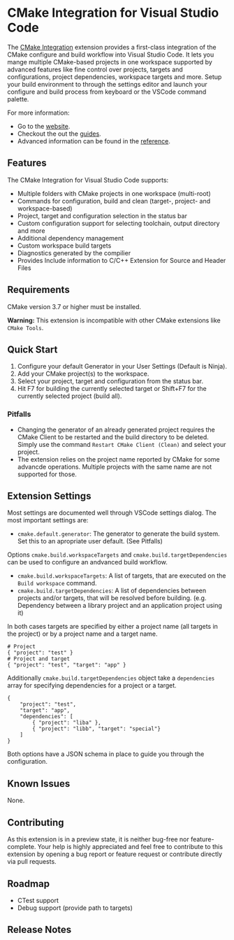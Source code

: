 # CMake Integration for Visual Studio Code

The [CMake Integration](https://github.com/go2sh/cmake-integration-vscode) extension provides
a first-class integration of the CMake configure and build workflow into Visual Studio Code.
It lets you mange multiple CMake-based projects in one workspace supported by advanced features like
fine control over projects, targets and configurations, project dependencies, workspace targets and more.
Setup your build environment to through the settings editor and launch your configure and build process from
keyboard or the VSCode command palette.

For more information:
 - Go to the [website](https://go2sh.github.io/cmake-integration-vscode/).
 - Checkout the out the [guides](https://go2sh.github.io/cmake-integration-vscode/start/quickstart.html).
 - Advanced information can be found in the [reference](https://go2sh.github.io/cmake-integration-vscode/reference/commands.html).

## Features

The CMake Integration for Visual Studio Code supports:

  * Multiple folders with CMake projects in one workspace (multi-root)
  * Commands for configuration, build and clean 
    (target-, project- and workspace-based)
  * Project, target and configuration selection in the status bar
  * Custom configuration support for selecting toolchain, output directory and more
  * Additional dependency management
  * Custom workspace build targets
  * Diagnostics generated by the compilier
  * Provides Include information to C/C++ Extension for Source and Header Files

## Requirements

CMake version 3.7 or higher must be installed.

**Warning:** This extension is incompatible with other CMake extensions like `CMake Tools`.

## Quick Start

  1. Configure your default Generator in your User Settings (Default is Ninja).
  2. Add your CMake project(s) to the workspace.
  3. Select your project, target and configuration from the status bar.
  4. Hit F7 for building the currently selected target or Shift+F7 for the
     currently selected project (build all).

### Pitfalls

  * Changing the generator of an already generated project requires the CMake
    Client to be restarted and the build directory to be deleted. Simply use the
    command  `Restart CMake Client (Clean)` and select your project.
  * The extension relies on the project name reported by CMake for some 
    advancde operations. Multiple projects with the same name are not supported
    for those.


## Extension Settings

Most settings are documented well through VSCode settings dialog. The most 
important settings are:
 
  * `cmake.default.generator`: The generator to generate the build system. 
    Set this to an apropriate user default. (See Pitfalls)

Options `cmake.build.workspaceTargets` and `cmake.build.targetDependencies`
can be used to configure an andvanced build workflow.
  
  * `cmake.build.workspaceTargets`: A list of targets, that are executed 
    on the `Build workspace` command.
  * `cmake.build.targetDependencies`: A list of dependencies between projects
    and/or targets, that will be resolved before building. 
    (e.g. Dependency between a library project and an application project using it)

In both cases targets are specified by either a project name 
(all targets in the project) or by a project name and a target name.
```
# Project
{ "project": "test" }
# Project and target
{ "project": "test", "target": "app" }
```
Additionally `cmake.build.targetDependencies` object take a `dependencies` array for
specifying dependencies for a project or a target.
```
{
    "project": "test",
    "target": "app",
    "dependencies": [
        { "project": "liba" },
        { "project": "libb", "target": "special"}
    ]
}
```
Both options have a JSON schema in place to guide you through the configuration.

## Known Issues

None.

## Contributing
As this extension is in a preview state, it is neither bug-free nor feature-complete.
Your help is highly appreciated and feel free to contribute to this extension by 
opening a bug report or feature request or contribute directly via pull requests.

## Roadmap

 * CTest support
 * Debug support (provide path to targets)

## Release Notes

